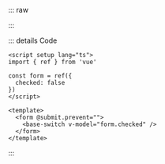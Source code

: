 ::: raw

<ClientOnly>
  <SwitchExample />
</ClientOnly>

:::

::: details Code

```vue
<script setup lang="ts">
import { ref } from 'vue'

const form = ref({
  checked: false
})
</script>

<template>
  <form @submit.prevent="">
    <base-switch v-model="form.checked" />
  </form>
</template>
```

:::
